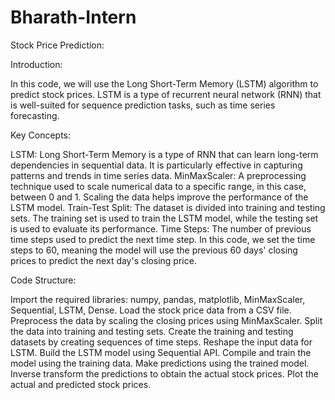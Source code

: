 # Bharath-Intern
Stock Price Prediction:

Introduction:

In this code, we will use the Long Short-Term Memory (LSTM) algorithm to predict stock prices. LSTM is a type of recurrent neural network (RNN) that is well-suited for sequence prediction tasks, such as time series forecasting.

Key Concepts:

LSTM: Long Short-Term Memory is a type of RNN that can learn long-term dependencies in sequential data. It is particularly effective in capturing patterns and trends in time series data.
MinMaxScaler: A preprocessing technique used to scale numerical data to a specific range, in this case, between 0 and 1. Scaling the data helps improve the performance of the LSTM model.
Train-Test Split: The dataset is divided into training and testing sets. The training set is used to train the LSTM model, while the testing set is used to evaluate its performance.
Time Steps: The number of previous time steps used to predict the next time step. In this code, we set the time steps to 60, meaning the model will use the previous 60 days' closing prices to predict the next day's closing price.

Code Structure:

Import the required libraries: numpy, pandas, matplotlib, MinMaxScaler, Sequential, LSTM, Dense.
Load the stock price data from a CSV file.
Preprocess the data by scaling the closing prices using MinMaxScaler.
Split the data into training and testing sets.
Create the training and testing datasets by creating sequences of time steps.
Reshape the input data for LSTM.
Build the LSTM model using Sequential API.
Compile and train the model using the training data.
Make predictions using the trained model.
Inverse transform the predictions to obtain the actual stock prices.
Plot the actual and predicted stock prices.




